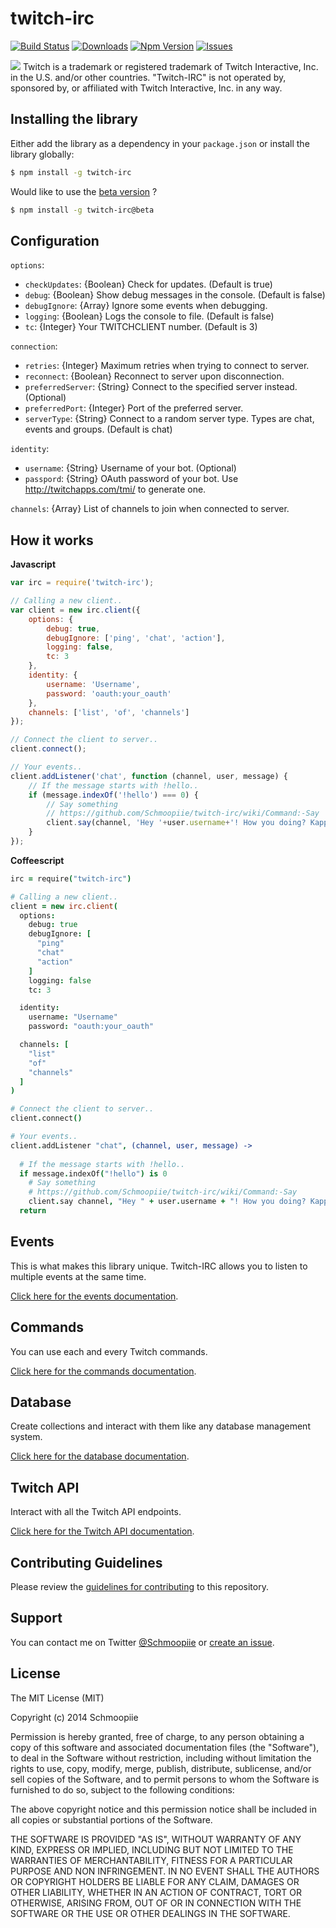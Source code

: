 # twitch-irc
[![Build Status](https://secure.travis-ci.org/Schmoopiie/twitch-irc.png?branch=master)](https://travis-ci.org/Schmoopiie/twitch-irc) [![Downloads](http://img.shields.io/npm/dm/twitch-irc.svg)](https://www.npmjs.org/package/twitch-irc) [![Npm Version](http://img.shields.io/npm/v/twitch-irc.svg)](https://www.npmjs.org/package/twitch-irc) [![Issues](http://img.shields.io/github/issues/schmoopiie/twitch-irc.svg)](https://github.com/Schmoopiie/twitch-irc/issues)

![](http://i.imgur.com/7PMEvN5.png)
Twitch is a trademark or registered trademark of Twitch Interactive, Inc. in the U.S. and/or other countries. "Twitch-IRC" is not operated by, sponsored by, or affiliated with Twitch Interactive, Inc. in any way.

## Installing the library

Either add the library as a dependency in your ``package.json`` or install the library globally:

```bash
$ npm install -g twitch-irc
```

Would like to use the [beta version](https://github.com/Schmoopiie/twitch-irc/tree/1.0.5b) ?

```bash
$ npm install -g twitch-irc@beta
```

## Configuration

``options``:
- ``checkUpdates``: {Boolean} Check for updates. (Default is true)
- ``debug``: {Boolean} Show debug messages in the console. (Default is false)
- ``debugIgnore``: {Array} Ignore some events when debugging.
- ``logging``: {Boolean} Logs the console to file. (Default is false)
- ``tc``: {Integer} Your TWITCHCLIENT number. (Default is 3)

``connection``:
- ``retries``: {Integer} Maximum retries when trying to connect to server.
- ``reconnect``: {Boolean} Reconnect to server upon disconnection.
- ``preferredServer``: {String} Connect to the specified server instead. (Optional)
- ``preferredPort``: {Integer} Port of the preferred server.
- ``serverType``: {String} Connect to a random server type. Types are chat, events and groups. (Default is chat)

``identity``:
- ``username``: {String} Username of your bot. (Optional)
- ``passpord``: {String} OAuth password of your bot. Use http://twitchapps.com/tmi/ to generate one.

``channels``: {Array} List of channels to join when connected to server.

## How it works

**Javascript**
```javascript
var irc = require('twitch-irc');

// Calling a new client..
var client = new irc.client({
    options: {
        debug: true,
        debugIgnore: ['ping', 'chat', 'action'],
        logging: false,
        tc: 3
    },
    identity: {
        username: 'Username',
        password: 'oauth:your_oauth'
    },
    channels: ['list', 'of', 'channels']
});

// Connect the client to server..
client.connect();

// Your events..
client.addListener('chat', function (channel, user, message) {
    // If the message starts with !hello..
    if (message.indexOf('!hello') === 0) {
        // Say something
        // https://github.com/Schmoopiie/twitch-irc/wiki/Command:-Say
        client.say(channel, 'Hey '+user.username+'! How you doing? Kappa');
    }
});
```

**Coffeescript**
```coffeescript
irc = require("twitch-irc")

# Calling a new client..
client = new irc.client(
  options:
    debug: true
    debugIgnore: [
      "ping"
      "chat"
      "action"
    ]
    logging: false
    tc: 3

  identity:
    username: "Username"
    password: "oauth:your_oauth"

  channels: [
    "list"
    "of"
    "channels"
  ]
)

# Connect the client to server..
client.connect()

# Your events..
client.addListener "chat", (channel, user, message) ->
  
  # If the message starts with !hello..
  if message.indexOf("!hello") is 0
    # Say something
    # https://github.com/Schmoopiie/twitch-irc/wiki/Command:-Say
    client.say channel, "Hey " + user.username + "! How you doing? Kappa"
  return
```

## Events

This is what makes this library unique. Twitch-IRC allows you to listen to multiple events at the same time.

[Click here for the events documentation](https://github.com/Schmoopiie/twitch-irc/wiki/Events).

## Commands

You can use each and every Twitch commands.

[Click here for the commands documentation](https://github.com/Schmoopiie/twitch-irc/wiki/Commands).

## Database

Create collections and interact with them like any database management system.

[Click here for the database documentation](https://github.com/Schmoopiie/twitch-irc/wiki/Database).

## Twitch API

Interact with all the Twitch API endpoints.

[Click here for the Twitch API documentation](https://github.com/Schmoopiie/twitch-irc/wiki/Twitch-API).

## Contributing Guidelines

Please review the [guidelines for contributing](https://github.com/Schmoopiie/twitch-irc/wiki/Contributing) to this repository.

## Support

You can contact me on Twitter [@Schmoopiie](https://twitter.com/Schmoopiie/) or [create an issue](https://github.com/Schmoopiie/twitch-irc/issues/new).

## License

The MIT License (MIT)

Copyright (c) 2014 Schmoopiie

Permission is hereby granted, free of charge, to any person obtaining a copy
of this software and associated documentation files (the "Software"), to deal
in the Software without restriction, including without limitation the rights
to use, copy, modify, merge, publish, distribute, sublicense, and/or sell
copies of the Software, and to permit persons to whom the Software is
furnished to do so, subject to the following conditions:

The above copyright notice and this permission notice shall be included in
all copies or substantial portions of the Software.

THE SOFTWARE IS PROVIDED "AS IS", WITHOUT WARRANTY OF ANY KIND, EXPRESS OR
IMPLIED, INCLUDING BUT NOT LIMITED TO THE WARRANTIES OF MERCHANTABILITY,
FITNESS FOR A PARTICULAR PURPOSE AND NON INFRINGEMENT. IN NO EVENT SHALL THE
AUTHORS OR COPYRIGHT HOLDERS BE LIABLE FOR ANY CLAIM, DAMAGES OR OTHER
LIABILITY, WHETHER IN AN ACTION OF CONTRACT, TORT OR OTHERWISE, ARISING FROM,
OUT OF OR IN CONNECTION WITH THE SOFTWARE OR THE USE OR OTHER DEALINGS IN
THE SOFTWARE.
